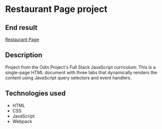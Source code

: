 # Restaurant Page project

## End result

[Restaurant Page](https://sevignator.github.io/odin-project_restaurant-page/)

## Description

Project from the Odin Project's Full Stack JavaScript curriculum. This is a single-page HTML document with three tabs that dynamically renders the content using JavaScript query selectors and event handlers.

## Technologies used

- HTML
- CSS
- JavaScript
- Webpack
